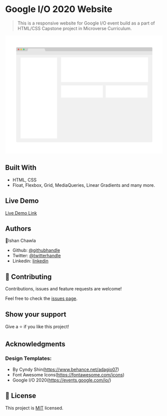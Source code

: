 # Google I/O 2020 Website

> This is a responsive website for Google I/O event build as a part of HTML/CSS Capstone project in Microverse Curriculum.

![screenshot](./app_screenshot.png)

## Built With

- HTML, CSS
- Float, Flexbox, Grid, MediaQueries, Linear Gradients and many more.

## Live Demo

[Live Demo Link](https://livedemo.com)

## Authors

👤Ishan Chawla

- Github: [@githubhandle](https://github.com/ishanchawla1)
- Twitter: [@twitterhandle](https://twitter.com/Ishanchawla1884)
- Linkedin: [linkedin](https://www.linkedin.com/in/ishan-chawla-232988b5/)

## 🤝 Contributing

Contributions, issues and feature requests are welcome!

Feel free to check the [issues page](https://github.com/ishanchawla1/HTML_CSS_Capstone_Project/issues).

## Show your support

Give a ⭐️ if you like this project!

## Acknowledgments

### Design Templates:
- By Cyndy Shin(https://www.behance.net/adagio07)
- Font Awesome Icons(https://fontawesome.com/icons)
- Google I/O 2020(https://events.google.com/io/)

## 📝 License

This project is [MIT](lic.url) licensed.
